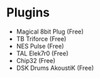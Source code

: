 # Plugins
* Magical 8bit Plug (Free)
* TB Triforce (Free)
* NES Pulse (Free)
* TAL Elek7r0 (Free)
* Chip32 (Free)
* DSK Drums AkoustiK (Free)
